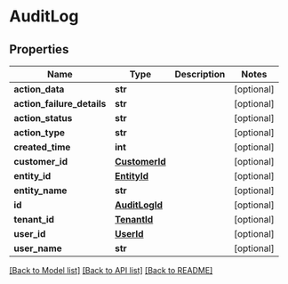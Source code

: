 # AuditLog

## Properties
Name | Type | Description | Notes
------------ | ------------- | ------------- | -------------
**action_data** | **str** |  | [optional] 
**action_failure_details** | **str** |  | [optional] 
**action_status** | **str** |  | [optional] 
**action_type** | **str** |  | [optional] 
**created_time** | **int** |  | [optional] 
**customer_id** | [**CustomerId**](CustomerId.md) |  | [optional] 
**entity_id** | [**EntityId**](EntityId.md) |  | [optional] 
**entity_name** | **str** |  | [optional] 
**id** | [**AuditLogId**](AuditLogId.md) |  | [optional] 
**tenant_id** | [**TenantId**](TenantId.md) |  | [optional] 
**user_id** | [**UserId**](UserId.md) |  | [optional] 
**user_name** | **str** |  | [optional] 

[[Back to Model list]](../README.md#documentation-for-models) [[Back to API list]](../README.md#documentation-for-api-endpoints) [[Back to README]](../README.md)


